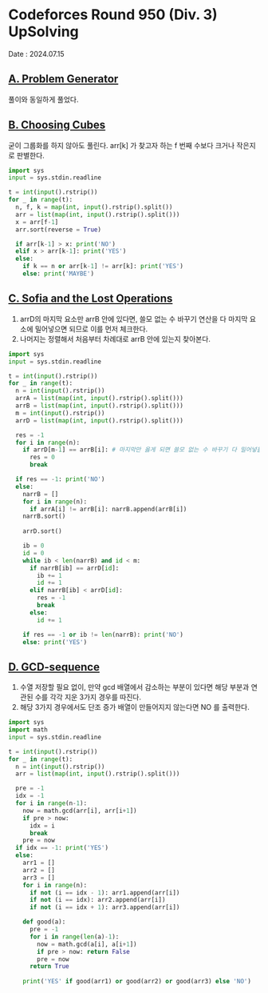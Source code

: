 # Codeforces Round 950 (Div. 3) UpSolving
Date : 2024.07.15

## [A. Problem Generator](https://codeforces.com/contest/1980/problem/A)
풀이와 동일하게 풀었다.

## [B. Choosing Cubes](https://codeforces.com/contest/1980/problem/B)
굳이 그룹화를 하지 않아도 풀린다. arr[k] 가 찾고자 하는 f 번째 수보다 크거나 작은지로 판별한다.
```py
import sys
input = sys.stdin.readline

t = int(input().rstrip())
for _ in range(t):
  n, f, k = map(int, input().rstrip().split())
  arr = list(map(int, input().rstrip().split()))
  x = arr[f-1]
  arr.sort(reverse = True)

  if arr[k-1] > x: print('NO')
  elif x > arr[k-1]: print('YES')
  else:
    if k == n or arr[k-1] != arr[k]: print('YES')
    else: print('MAYBE')
```

## [C. Sofia and the Lost Operations](https://codeforces.com/contest/1980/problem/C)
1. arrD의 마지막 요소만 arrB 안에 있다면, 쓸모 없는 수 바꾸기 연산을 다 마지막 요소에 밀어넣으면 되므로 이를 먼저 체크한다.
2. 나머지는 정렬해서 처음부터 차례대로 arrB 안에 있는지 찾아본다.
```py
import sys
input = sys.stdin.readline

t = int(input().rstrip())
for _ in range(t):
  n = int(input().rstrip())
  arrA = list(map(int, input().rstrip().split()))
  arrB = list(map(int, input().rstrip().split()))
  m = int(input().rstrip())
  arrD = list(map(int, input().rstrip().split()))

  res = -1
  for i in range(n):
    if arrD[m-1] == arrB[i]: # 마지막만 옳게 되면 쓸모 없는 수 바꾸기 다 밀어넣을 수 있음
      res = 0
      break

  if res == -1: print('NO')
  else:
    narrB = []
    for i in range(n):
      if arrA[i] != arrB[i]: narrB.append(arrB[i])
    narrB.sort()
    
    arrD.sort()

    ib = 0
    id = 0
    while ib < len(narrB) and id < m:
      if narrB[ib] == arrD[id]:
        ib += 1
        id += 1
      elif narrB[ib] < arrD[id]:
        res = -1
        break
      else:
        id += 1

    if res == -1 or ib != len(narrB): print('NO')
    else: print('YES')
```

## [D. GCD-sequence](https://codeforces.com/contest/1980/problem/D)
1. 수열 저장할 필요 없이, 만약 gcd 배열에서 감소하는 부분이 있다면 해당 부분과 연관된 수를 각각 지운 3가지 경우를 따진다.
2. 해당 3가지 경우에서도 단조 증가 배열이 만들어지지 않는다면 NO 를 출력한다.
```py
import sys
import math
input = sys.stdin.readline

t = int(input().rstrip())
for _ in range(t):
  n = int(input().rstrip())
  arr = list(map(int, input().rstrip().split()))

  pre = -1
  idx = -1
  for i in range(n-1): 
    now = math.gcd(arr[i], arr[i+1])
    if pre > now:
      idx = i
      break
    pre = now
  if idx == -1: print('YES')
  else:
    arr1 = []
    arr2 = []
    arr3 = []
    for i in range(n):
      if not (i == idx - 1): arr1.append(arr[i])
      if not (i == idx): arr2.append(arr[i])
      if not (i == idx + 1): arr3.append(arr[i])

    def good(a):
      pre = -1
      for i in range(len(a)-1):
        now = math.gcd(a[i], a[i+1])
        if pre > now: return False
        pre = now
      return True
      
    print('YES' if good(arr1) or good(arr2) or good(arr3) else 'NO')
```
